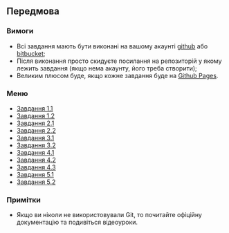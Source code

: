 ## Передмова

### Вимоги

- Всі завдання мають бути виконані на вашому акаунті [github](https://github.com) або [bitbucket](https://bitbucket.org);
- Після виконання просто скидуєте посилання на репозиторій у якому лежить завдання (якщо нема акаунту, його треба створити);
- Великим плюсом буде, якщо кожне завдання буде на [Github Pages](https://pages.github.com).


### Меню

- [Завдання 1.1](./1-1-styling.md)
- [Завдання 1.2](./1-2-styling.md)
- [Завдання 2.1](./2-1-js.md)
- [Завдання 2.2](./2-2-js.md)
- [Завдання 3.1](./3-1-jquery.md)
- [Завдання 3.2](./3-2-jquery.md)
- [Завдання 4.1](./4-1-react.md)
- [Завдання 4.2](./4-2-react.md)
- [Завдання 4.3](./4-3-react.md)
- [Завдання 5.1](./5-1-api.md)
- [Завдання 5.2](./5-2-api.md)


### Примітки
- Якщо ви ніколи не використовували Git, то почитайте офіційну документацію та подивіться відеоуроки.
